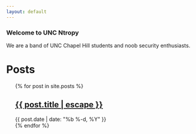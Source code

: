 ```yaml
---
layout: default
---
```

### Welcome to UNC Ntropy
We are a band of UNC Chapel Hill students and noob security enthusiasts.
<div class="home">

  <h1 class="page-heading">Posts</h1>

  <ul class="post-list"> {% for post in site.posts %}
   <li style="list-style-type: none;">
   <h2> <a class="post-link" href="{{ post.url | prepend: site.baseurl }}">{{ post.title | escape }}</a> </h2>
      <span class="post-meta">{{ post.date | date: "%b %-d, %Y" }}</span>
   </li>
    {% endfor %}
</ul>
</div>

